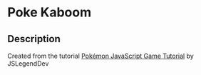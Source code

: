 # Poke Kaboom

## Description

Created from the tutorial [Pokémon JavaScript Game Tutorial](https://www.youtube.com/watch?v=zo3crHnFGho) by JSLegendDev
